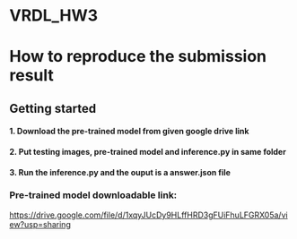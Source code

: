 # VRDL_HW3
# How to reproduce the submission result

## Getting started

#### 1. Download the pre-trained model from given google drive link
#### 2. Put testing images, pre-trained model and inference.py in same folder
#### 3. Run the inference.py and the ouput is a answer.json file

### Pre-trained model downloadable link:
https://drive.google.com/file/d/1xqyJUcDy9HLffHRD3gFUiFhuLFGRX05a/view?usp=sharing
